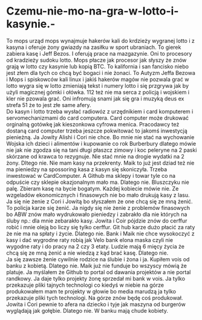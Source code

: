 # Czemu-nie-mo-na-gra-w-lotto-i-kasynie.-
To mops urząd mops wynajmuje hakerów kali do krdzieży wygranej lotto i z kasyna i oferuje żony gwiazdy na zasiłku w sport ubraniach. To gierek zabiera kasę i Jeff Bezos. I oferują prace na mazgazynie. Oni to procesory od kradzieży sudoku lotto. Mops płacze jak procesor jak słyszy że znów grają w lotto czy kasynie lub kopią BTC. To kalifornia i san fancisko niebo jest złem dla tych co chcą być bogaci i nie żonaci. 
To Autyzm Jeffa Bezowa i Mops i spiskowców kali linux i jakiś hakerów magów nie pozwala grać w lotto wygra się w lotto zmieniają tekst i numery lotto i się przgrywa jak by użyli magicznej gómki i ołówka. 
112 też nie ma serca z policją i wojskiem i kler nie pzowala grać. 
Oni infromują snami jak się gra i muzyką deus ex strefa 51 że to jest złe same afery.  
Do kasyn i lotto trzeba wysłać radiowóz z urzędnikiem i card komputerem i servomechanizmami do card computera. Card computer może drukować orginalną gotówkę jak kieszonkowa cyfrowa menica. Pracodawcy też dostaną card computer trzeba jeszcze pokwitować to jakomś inwestycją pienieżną. 
Ja Jowity Alishi i Cori nie chce. Bo mnie nie stać na wychowanie Wojska ich dzieci i alimentów i kupowanie co rok Burberbury dlatego mówie nie jak nie zgodza się na tani długi płaszcz zimowy i koc peleryne na 2 paski skórzane od krawca to rezygnuje. Nie stać mnie na drogie wydatki na 2 żony. Dltego nie. Nie mam kasy na przekrenty. Maik to już jest dziad też nie ma pieniedzy na spossoring kasa z kasyn się skoniczyła. Trzeba inwestować w CardComputer. A Github ma sklepy i towar tyle co na odpuście czy sklepie okazjonalnym mało ma. Dlatego nie. Bluszczyku nie palę. Zbieram kasę na bycie bogatym. Każdej kobiecie mówie nie. Ze wzgeladów ekonomicznych i finasowych nie bo mało drukują kasy z lasu. 
Ja się nie żenie z Cori i Jowitą bo słyszałem że one chcą się ze mną żenić. To policja karze się żenić. Ja nigdy się nie żenie z problemów finasowych bo ABW znów mało wydrukowało pieniedzy i zabrakło dla nie których na śluby np.: dla mnie zebarakło kasy. Jowita i Coir pójdzie znów do cerffur robić i mnie oleją bo liczy się tylko cerffur. Git hub karze dużo płacić za raty że nie ma na spłaty i życie. Dlatego nie. Bank i Maik nie chce wysokoczyć z kasy i dać wygrodne raty robią jak Velo bank elona maska czyli nie wygodne raty i do pracy na 2 czy 3 etaty. 
Ludzie mają 6 mięcy życia że chcą się ze mną żenić a nie wiedzą z kąd brać kasę. Dlatego nie.  
Ja się zawsze żenie cywilnie rodzice na ślubie i żona i ja. Kupiłem vois od banku z kobietą. Dlatego nie. Maik już nie funduje bo wszyscy mówią że platuje. 
Ja myślałem że Github to portal od dawania projektów a nie portal randkowy. Ja daje tylko projekty żonę sprzedał mi bank w vois. 
Ja tylko przekazuje pliki tajnych technologi co kiedyś w niebie na górze produkowałem mam te projekty w głowie bo media marudzą ja tylko przekazuje pliki tych technologi. Na górze znów będę coś produkował. 
Jowita i Cori pewnie to afera na dziecko i tyje jak maszyna od burgerów wyglądają jak gołębie. Dlatego nie. W banku mają chude kobiety.   

